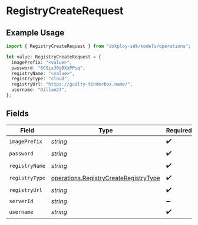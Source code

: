 # RegistryCreateRequest

## Example Usage

```typescript
import { RegistryCreateRequest } from "dokploy-sdk/models/operations";

let value: RegistryCreateRequest = {
  imagePrefix: "<value>",
  password: "6CSixJ6g0XxPPsq",
  registryName: "<value>",
  registryType: "cloud",
  registryUrl: "https://guilty-tinderbox.name/",
  username: "Dillan27",
};
```

## Fields

| Field                                                                                          | Type                                                                                           | Required                                                                                       | Description                                                                                    |
| ---------------------------------------------------------------------------------------------- | ---------------------------------------------------------------------------------------------- | ---------------------------------------------------------------------------------------------- | ---------------------------------------------------------------------------------------------- |
| `imagePrefix`                                                                                  | *string*                                                                                       | :heavy_check_mark:                                                                             | N/A                                                                                            |
| `password`                                                                                     | *string*                                                                                       | :heavy_check_mark:                                                                             | N/A                                                                                            |
| `registryName`                                                                                 | *string*                                                                                       | :heavy_check_mark:                                                                             | N/A                                                                                            |
| `registryType`                                                                                 | [operations.RegistryCreateRegistryType](../../models/operations/registrycreateregistrytype.md) | :heavy_check_mark:                                                                             | N/A                                                                                            |
| `registryUrl`                                                                                  | *string*                                                                                       | :heavy_check_mark:                                                                             | N/A                                                                                            |
| `serverId`                                                                                     | *string*                                                                                       | :heavy_minus_sign:                                                                             | N/A                                                                                            |
| `username`                                                                                     | *string*                                                                                       | :heavy_check_mark:                                                                             | N/A                                                                                            |